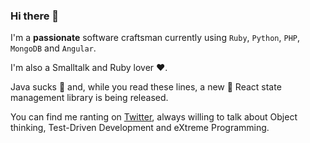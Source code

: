 ### Hi there 👋

I'm a **passionate** software craftsman currently using `Ruby`, `Python`, `PHP`, `MongoDB` and `Angular`.

I'm also a Smalltalk and Ruby lover ❤️.

Java sucks 🤮 and, while you read these lines, a new 💩 React state management library is being released.

You can find me ranting on [Twitter](https://twitter.com/cperezabo), always willing to talk about Object thinking, Test-Driven Development and eXtreme Programming.
